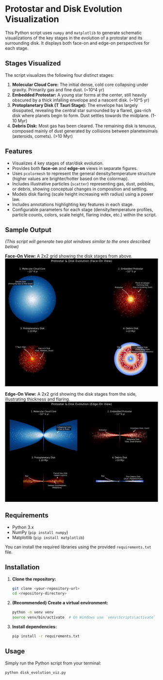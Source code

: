 # Protostar and Disk Evolution Visualization

This Python script uses `numpy` and `matplotlib` to generate schematic visualizations of the key stages in the evolution of a protostar and its surrounding disk. It displays both face-on and edge-on perspectives for each stage.

## Stages Visualized

The script visualizes the following four distinct stages:

1.  **Molecular Cloud Core:** The initial dense, cold core collapsing under gravity. Primarily gas and fine dust. (~10^4 yr)
2.  **Embedded Protostar:** A young star forms at the center, still heavily obscured by a thick infalling envelope and a nascent disk. (~10^5 yr)
3.  **Protoplanetary Disk (T Tauri Stage):** The envelope has largely dissipated, revealing the central star surrounded by a flared, gas-rich disk where planets begin to form. Dust settles towards the midplane. (1-10 Myr)
4.  **Debris Disk:** Most gas has been cleared. The remaining disk is tenuous, composed mainly of dust generated by collisions between planetesimals (asteroids, comets). (>10 Myr)

## Features

*   Visualizes 4 key stages of star/disk evolution.
*   Provides both **face-on** and **edge-on** views in separate figures.
*   Uses `pcolormesh` to represent the general density/temperature structure (higher values are brighter/hotter based on the colormap).
*   Includes illustrative particles (`scatter`) representing gas, dust, pebbles, or debris, showing conceptual changes in composition and settling.
*   Models disk flaring (scale height increasing with radius) using a power law.
*   Includes annotations highlighting key features in each stage.
*   Configurable parameters for each stage (density/temperature profiles, particle counts, colors, scale height, flaring index, etc.) within the script.

## Sample Output

*(This script will generate two plot windows similar to the ones described below)*

**Face-On View:** A 2x2 grid showing the disk stages from above.
![Placeholder for Face-On Output](face_on.png)

**Edge-On View:** A 2x2 grid showing the disk stages from the side, illustrating thickness and flaring.
![Placeholder for Edge-On Output](edge_on.png)

## Requirements

*   Python 3.x
*   NumPy (`pip install numpy`)
*   Matplotlib (`pip install matplotlib`)

You can install the required libraries using the provided `requirements.txt` file.

## Installation

1.  **Clone the repository:**
    ```bash
    git clone <your-repository-url>
    cd <repository-directory>
    ```
2.  **(Recommended) Create a virtual environment:**
    ```bash
    python -m venv venv
    source venv/bin/activate  # On Windows use `venv\Scripts\activate`
    ```
3.  **Install dependencies:**
    ```bash
    pip install -r requirements.txt
    ```

## Usage

Simply run the Python script from your terminal:

```bash
python disk_evolution_viz.py
